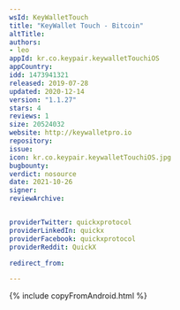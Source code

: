 ```yaml
---
wsId: KeyWalletTouch
title: "KeyWallet Touch - Bitcoin"
altTitle: 
authors:
- leo
appId: kr.co.keypair.keywalletTouchiOS
appCountry: 
idd: 1473941321
released: 2019-07-28
updated: 2020-12-14
version: "1.1.27"
stars: 4
reviews: 1
size: 20524032
website: http://keywalletpro.io
repository: 
issue: 
icon: kr.co.keypair.keywalletTouchiOS.jpg
bugbounty: 
verdict: nosource
date: 2021-10-26
signer: 
reviewArchive:


providerTwitter: quickxprotocol
providerLinkedIn: quickx
providerFacebook: quickxprotocol
providerReddit: QuickX

redirect_from:

---
```


 {% include copyFromAndroid.html %}
